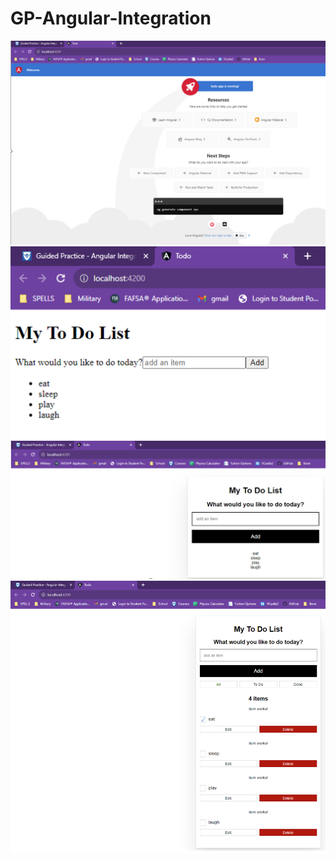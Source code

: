 # GP-Angular-Integration
![Alt text](image-5.png)
![Alt text](image-6.png)
![Alt text](image-7.png)
![Alt text](image-8.png)